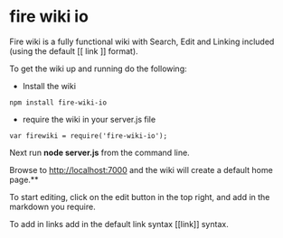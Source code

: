 # fire wiki io
Fire wiki is a fully functional wiki with Search, Edit and Linking included (using the default [[ link ]] format).

To get the wiki up and running do the following:

* Install the wiki
```
npm install fire-wiki-io
```

* require the wiki in your server.js file
```
var firewiki = require('fire-wiki-io');
```

Next run **node server.js** from the command line.

Browse to <http://localhost:7000> and the wiki will create a default home page.**

To start editing, click on the edit button in the top right, and add in the markdown you require.

To add in links add in the default link syntax [[link]] syntax.